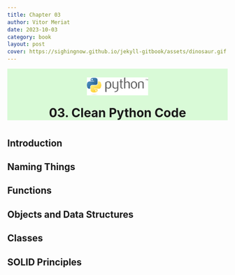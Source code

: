 ```yaml
---
title: Chapter 03
author: Vitor Meriat
date: 2023-10-03
category: book
layout: post
cover: https://sighingnow.github.io/jekyll-gitbook/assets/dinosaur.gif
---
```


<div align="center" style="background: #d9fad7;">
  <img width="140" src="../assets/python-3.svg" style="margin-top:20px">
  <p style="font-size: 2em;font-weight: bold;margin-bottom:40px;margin-top:20px">03. Clean Python Code</p>
</div>


## Introduction

## Naming Things

## Functions

## Objects and Data Structures

## Classes

## SOLID Principles

